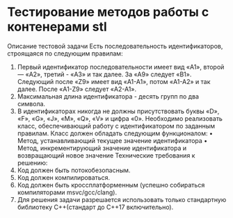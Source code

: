 # Тестирование методов работы с контенерами stl

Описание тестовой задачи
Есть последовательность идентификаторов, строящаяся по следующим правилам:
1. Первый идентификатор последовательности имеет вид «A1», второй — «A2», третий - «A3» и так далее. За «A9» следует «B1». Следующий после «Z9» имеет вид «A1-A1», потом «A1-A2» и так далее. После «A1-Z9» следует «A2-A1».
2. Максимальная длина идентификатора - десять групп по два символа.
3. В идентификаторах никогда не должны присутствовать буквы «D», «F», «G», «J», «M», «Q», «V» и цифра «0».
Необходимо реализовать класс, обеспечивающий работу с идентификатором по заданным правилам.
Класс должен обладать следующим функционалом:
• Метод, устанавливающий текущее значение идентификатора
• Метод, инкрементирующий значение идентификатора и возвращающий новое значение
Технические требования к решению:
1. Код должен быть потокобезопасным.
2. Код должен компилироваться.
3. Код должен быть кроссплатформенным (успешно собираться компиляторами msvc/gcc/clang).
4. Для решения задачи разрешается использовать только стандартную библиотеку С++(стандарт до C++17 включительно).

